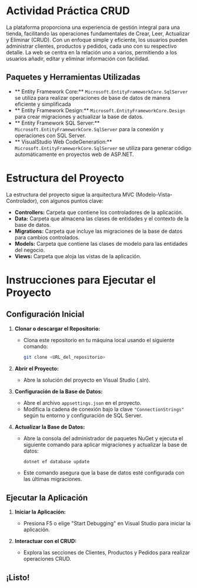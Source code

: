 # Actividad Práctica CRUD

 La plataforma proporciona una experiencia de gestión integral para una tienda, facilitando las operaciones fundamentales de Crear, 
 Leer, Actualizar y Eliminar (CRUD). Con un enfoque simple y eficiente, los usuarios pueden administrar clientes, productos y pedidos, 
 cada uno con su respectivo detalle. La web se centra en la relación uno a varios, permitiendo a los usuarios añadir, editar y eliminar 
 información con facilidad.

## Paquetes y Herramientas Utilizadas

- ** Entity Framework Core:** `Microsoft.EntityFrameworkCore.SqlServer` se utiliza para realizar operaciones de base de datos de manera eficiente y simplificada
- ** Entity Framework Design:** `Microsoft.EntityFrameworkCore.Design` para crear migraciones y actualizar la base de datos.
- ** Entity Framework SQL Server:** `Microsoft.EntityFrameworkCore.SqlServer` para la conexión y operaciones con SQL Server.
- ** VisualStudio Web CodeGeneration:** `Microsoft.EntityFrameworkCore.SqlServer` se utiliza para generar código automáticamente en proyectos web de ASP.NET.

# Estructura del Proyecto

La estructura del proyecto sigue la arquitectura MVC (Modelo-Vista-Controlador), con algunos puntos clave:

- **Controllers:** Carpeta que contiene los controladores de la aplicación.
- **Data:** Carpeta que almacena las clases de entidades y el contexto de la base de datos.
- **Migrations:** Carpeta que incluye las migraciones de la base de datos para cambios controlados.
- **Models:** Carpeta que contiene las clases de modelo para las entidades del negocio.
- **Views:** Carpeta que aloja las vistas de la aplicación.

# Instrucciones para Ejecutar el Proyecto

## Configuración Inicial

1. **Clonar o descargar el Repositorio:**
   - Clona este repositorio en tu máquina local usando el siguiente comando:
     ```bash
     git clone <URL_del_repositorio>
     ```

2. **Abrir el Proyecto:**
   - Abre la solución del proyecto en Visual Studio (.sln).

3. **Configuración de la Base de Datos:**
   - Abre el archivo `appsettings.json` en el proyecto.
   - Modifica la cadena de conexión bajo la clave `"ConnectionStrings"` según tu entorno y configuración de SQL Server.

4. **Actualizar la Base de Datos:**
   - Abre la consola del administrador de paquetes NuGet y ejecuta el siguiente comando para aplicar migraciones y actualizar la base de datos:
     ```bash
     dotnet ef database update
     ```
   - Este comando asegura que la base de datos esté configurada con las últimas migraciones.

## Ejecutar la Aplicación

1. **Iniciar la Aplicación:**
   - Presiona F5 o elige "Start Debugging" en Visual Studio para iniciar la aplicación.

2. **Interactuar con el CRUD:**
   - Explora las secciones de Clientes, Productos y Pedidos para realizar operaciones CRUD.

## ¡Listo!
